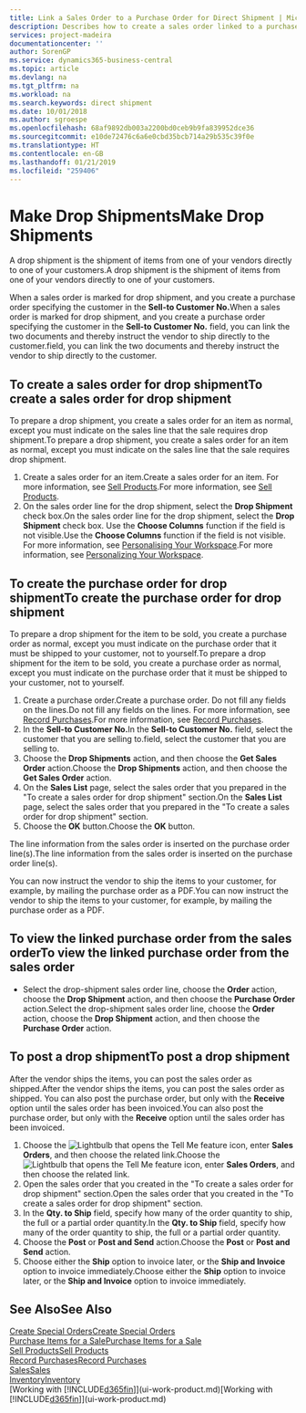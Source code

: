 ```yaml
---
title: Link a Sales Order to a Purchase Order for Direct Shipment | Microsoft Docs
description: Describes how to create a sales order linked to a purchase order to enable shipment directly from the vendor to the customer.
services: project-madeira
documentationcenter: ''
author: SorenGP
ms.service: dynamics365-business-central
ms.topic: article
ms.devlang: na
ms.tgt_pltfrm: na
ms.workload: na
ms.search.keywords: direct shipment
ms.date: 10/01/2018
ms.author: sgroespe
ms.openlocfilehash: 68af9892db003a2200bd0ceb9b9fa839952dce36
ms.sourcegitcommit: e10de72476c6a6e0cbd35bcb714a29b535c39f0e
ms.translationtype: HT
ms.contentlocale: en-GB
ms.lasthandoff: 01/21/2019
ms.locfileid: "259406"
---
```

# <a name="make-drop-shipments"></a><span data-ttu-id="45d28-103">Make Drop Shipments</span><span class="sxs-lookup"><span data-stu-id="45d28-103">Make Drop Shipments</span></span>
<span data-ttu-id="45d28-104">A drop shipment is the shipment of items from one of your vendors directly to one of your customers.</span><span class="sxs-lookup"><span data-stu-id="45d28-104">A drop shipment is the shipment of items from one of your vendors directly to one of your customers.</span></span>

<span data-ttu-id="45d28-105">When a sales order is marked for drop shipment, and you create a purchase order specifying the customer in the **Sell-to Customer No.**</span><span class="sxs-lookup"><span data-stu-id="45d28-105">When a sales order is marked for drop shipment, and you create a purchase order specifying the customer in the **Sell-to Customer No.**</span></span> <span data-ttu-id="45d28-106">field, you can link the two documents and thereby instruct the vendor to ship directly to the customer.</span><span class="sxs-lookup"><span data-stu-id="45d28-106">field, you can link the two documents and thereby instruct the vendor to ship directly to the customer.</span></span>

## <a name="to-create-a-sales-order-for-drop-shipment"></a><span data-ttu-id="45d28-107">To create a sales order for drop shipment</span><span class="sxs-lookup"><span data-stu-id="45d28-107">To create a sales order for drop shipment</span></span>
<span data-ttu-id="45d28-108">To prepare a drop shipment, you create a sales order for an item as normal, except you must indicate on the sales line that the sale requires drop shipment.</span><span class="sxs-lookup"><span data-stu-id="45d28-108">To prepare a drop shipment, you create a sales order for an item as normal, except you must indicate on the sales line that the sale requires drop shipment.</span></span>

1. <span data-ttu-id="45d28-109">Create a sales order for an item.</span><span class="sxs-lookup"><span data-stu-id="45d28-109">Create a sales order for an item.</span></span> <span data-ttu-id="45d28-110">For more information, see [Sell Products](sales-how-sell-products.md).</span><span class="sxs-lookup"><span data-stu-id="45d28-110">For more information, see [Sell Products](sales-how-sell-products.md).</span></span>
2. <span data-ttu-id="45d28-111">On the sales order line for the drop shipment, select the **Drop Shipment** check box.</span><span class="sxs-lookup"><span data-stu-id="45d28-111">On the sales order line for the drop shipment, select the **Drop Shipment** check box.</span></span> <span data-ttu-id="45d28-112">Use the **Choose Columns** function if the field is not visible.</span><span class="sxs-lookup"><span data-stu-id="45d28-112">Use the **Choose Columns** function if the field is not visible.</span></span> <span data-ttu-id="45d28-113">For more information, see [Personalising Your Workspace](ui-personalization-user.md).</span><span class="sxs-lookup"><span data-stu-id="45d28-113">For more information, see [Personalizing Your Workspace](ui-personalization-user.md).</span></span>

## <a name="to-create-the-purchase-order-for-drop-shipment"></a><span data-ttu-id="45d28-114">To create the purchase order for drop shipment</span><span class="sxs-lookup"><span data-stu-id="45d28-114">To create the purchase order for drop shipment</span></span>
<span data-ttu-id="45d28-115">To prepare a drop shipment for the item to be sold, you create a purchase order as normal, except you must indicate on the purchase order that it must be shipped to your customer, not to yourself.</span><span class="sxs-lookup"><span data-stu-id="45d28-115">To prepare a drop shipment for the item to be sold, you create a purchase order as normal, except you must indicate on the purchase order that it must be shipped to your customer, not to yourself.</span></span>

1. <span data-ttu-id="45d28-116">Create a purchase order.</span><span class="sxs-lookup"><span data-stu-id="45d28-116">Create a purchase order.</span></span> <span data-ttu-id="45d28-117">Do not fill any fields on the lines.</span><span class="sxs-lookup"><span data-stu-id="45d28-117">Do not fill any fields on the lines.</span></span> <span data-ttu-id="45d28-118">For more information, see [Record Purchases](purchasing-how-record-purchases.md).</span><span class="sxs-lookup"><span data-stu-id="45d28-118">For more information, see [Record Purchases](purchasing-how-record-purchases.md).</span></span>
2. <span data-ttu-id="45d28-119">In the **Sell-to Customer No.**</span><span class="sxs-lookup"><span data-stu-id="45d28-119">In the **Sell-to Customer No.**</span></span> <span data-ttu-id="45d28-120">field, select the customer that you are selling to.</span><span class="sxs-lookup"><span data-stu-id="45d28-120">field, select the customer that you are selling to.</span></span>
3. <span data-ttu-id="45d28-121">Choose the **Drop Shipments** action, and then choose the **Get Sales Order** action.</span><span class="sxs-lookup"><span data-stu-id="45d28-121">Choose the **Drop Shipments** action, and then choose the **Get Sales Order** action.</span></span>
4. <span data-ttu-id="45d28-122">On the **Sales List** page, select the sales order that you prepared in the "To create a sales order for drop shipment" section.</span><span class="sxs-lookup"><span data-stu-id="45d28-122">On the **Sales List** page, select the sales order that you prepared in the "To create a sales order for drop shipment" section.</span></span>
5. <span data-ttu-id="45d28-123">Choose the **OK** button.</span><span class="sxs-lookup"><span data-stu-id="45d28-123">Choose the **OK** button.</span></span>

<span data-ttu-id="45d28-124">The line information from the sales order is inserted on the purchase order line(s).</span><span class="sxs-lookup"><span data-stu-id="45d28-124">The line information from the sales order is inserted on the purchase order line(s).</span></span>

<span data-ttu-id="45d28-125">You can now instruct the vendor to ship the items to your customer, for example, by mailing the purchase order as a PDF.</span><span class="sxs-lookup"><span data-stu-id="45d28-125">You can now instruct the vendor to ship the items to your customer, for example, by mailing the purchase order as a PDF.</span></span>     

## <a name="to-view-the-linked-purchase-order-from-the-sales-order"></a><span data-ttu-id="45d28-126">To view the linked purchase order from the sales order</span><span class="sxs-lookup"><span data-stu-id="45d28-126">To view the linked purchase order from the sales order</span></span>
* <span data-ttu-id="45d28-127">Select the drop-shipment sales order line, choose the **Order** action, choose the **Drop Shipment** action, and then choose the **Purchase Order** action.</span><span class="sxs-lookup"><span data-stu-id="45d28-127">Select the drop-shipment sales order line, choose the **Order** action, choose the **Drop Shipment** action, and then choose the **Purchase Order** action.</span></span>

## <a name="to-post-a-drop-shipment"></a><span data-ttu-id="45d28-128">To post a drop shipment</span><span class="sxs-lookup"><span data-stu-id="45d28-128">To post a drop shipment</span></span>
<span data-ttu-id="45d28-129">After the vendor ships the items, you can post the sales order as shipped.</span><span class="sxs-lookup"><span data-stu-id="45d28-129">After the vendor ships the items, you can post the sales order as shipped.</span></span> <span data-ttu-id="45d28-130">You can also post the purchase order, but only with the **Receive** option until the sales order has been invoiced.</span><span class="sxs-lookup"><span data-stu-id="45d28-130">You can also post the purchase order, but only with the **Receive** option until the sales order has been invoiced.</span></span>

1. <span data-ttu-id="45d28-131">Choose the ![Lightbulb that opens the Tell Me feature](media/ui-search/search_small.png "Tell me what you want to do") icon, enter **Sales Orders**, and then choose the related link.</span><span class="sxs-lookup"><span data-stu-id="45d28-131">Choose the ![Lightbulb that opens the Tell Me feature](media/ui-search/search_small.png "Tell me what you want to do") icon, enter **Sales Orders**, and then choose the related link.</span></span>
2. <span data-ttu-id="45d28-132">Open the sales order that you created in the "To create a sales order for drop shipment" section.</span><span class="sxs-lookup"><span data-stu-id="45d28-132">Open the sales order that you created in the "To create a sales order for drop shipment" section.</span></span>
3. <span data-ttu-id="45d28-133">In the **Qty. to Ship** field, specify how many of the order quantity to ship, the full or a partial order quantity.</span><span class="sxs-lookup"><span data-stu-id="45d28-133">In the **Qty. to Ship** field, specify how many of the order quantity to ship, the full or a partial order quantity.</span></span>
4. <span data-ttu-id="45d28-134">Choose the **Post** or **Post and Send** action.</span><span class="sxs-lookup"><span data-stu-id="45d28-134">Choose the **Post** or **Post and Send** action.</span></span>
5. <span data-ttu-id="45d28-135">Choose either the **Ship** option to invoice later, or the **Ship and Invoice** option to invoice immediately.</span><span class="sxs-lookup"><span data-stu-id="45d28-135">Choose either the **Ship** option to invoice later, or the **Ship and Invoice** option to invoice immediately.</span></span>

## <a name="see-also"></a><span data-ttu-id="45d28-136">See Also</span><span class="sxs-lookup"><span data-stu-id="45d28-136">See Also</span></span>
[<span data-ttu-id="45d28-137">Create Special Orders</span><span class="sxs-lookup"><span data-stu-id="45d28-137">Create Special Orders</span></span>](sales-how-to-create-special-orders.md)  
[<span data-ttu-id="45d28-138">Purchase Items for a Sale</span><span class="sxs-lookup"><span data-stu-id="45d28-138">Purchase Items for a Sale</span></span>](purchasing-how-purchase-products-sale.md)  
[<span data-ttu-id="45d28-139">Sell Products</span><span class="sxs-lookup"><span data-stu-id="45d28-139">Sell Products</span></span>](sales-how-sell-products.md)  
[<span data-ttu-id="45d28-140">Record Purchases</span><span class="sxs-lookup"><span data-stu-id="45d28-140">Record Purchases</span></span>](purchasing-how-record-purchases.md)  
[<span data-ttu-id="45d28-141">Sales</span><span class="sxs-lookup"><span data-stu-id="45d28-141">Sales</span></span>](sales-manage-sales.md)  
[<span data-ttu-id="45d28-142">Inventory</span><span class="sxs-lookup"><span data-stu-id="45d28-142">Inventory</span></span>](inventory-manage-inventory.md)  
<span data-ttu-id="45d28-143">[Working with [!INCLUDE[d365fin](includes/d365fin_md.md)]](ui-work-product.md)</span><span class="sxs-lookup"><span data-stu-id="45d28-143">[Working with [!INCLUDE[d365fin](includes/d365fin_md.md)]](ui-work-product.md)</span></span>
